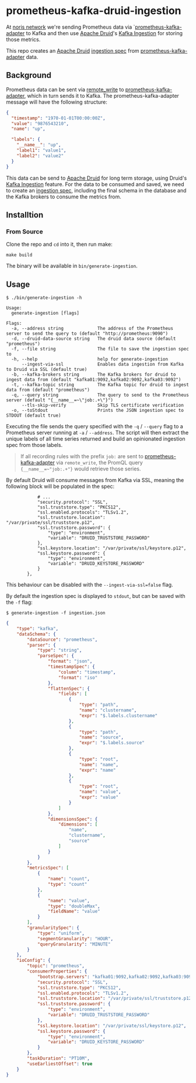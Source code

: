 # prometheus-kafka-druid-ingestion

At [noris network](https://noris.de) we're sending Prometheus data via `[prometheus-kafka-adapter][pka] to 
Kafka and then use [Apache Druid][druid]'s [Kafka Ingestion][kafka_ingestion]
for storing those metrics.

This repo creates an [Apache Druid][druid] [ingestion spec][ingestion_spec] from [prometheus-kafka-adapter][pka] data.

## Background

Prometheus data can be sent via [remote_write](https://prometheus.io/docs/prometheus/latest/configuration/configuration/#remote_write) to 
[prometheus-kafka-adapter][pka], which in turn sends it to Kafka. The prometheus-kafka-adapter message will have the following structure:

```json
{
  "timestamp": "1970-01-01T00:00:00Z",
  "value": "9876543210",
  "name": "up",

  "labels": {
    "__name__": "up",
    "label1": "value1",
    "label2": "value2"
  }
}
```

This data can be send to [Apache Druid][druid] for long term storage, using Druid's [Kafka Ingestion][kafka_ingestion] feature. For the
data to be consumed and saved, we need to create an [ingestion spec][ingestion_spec], including the final schema in the database
and the Kafka brokers to consume the metrics from.

## Installtion

### From Source

Clone the repo and `cd` into it, then run make:

```shell
make build
```

The binary will be available in `bin/generate-ingestion`.

## Usage

```text
$ ./bin/generate-ingestion -h

Usage:
  generate-ingestion [flags]

Flags:
  -a, --address string             The address of the Prometheus server to send the query to (default "http://prometheus:9090")
  -d, --druid-data-source string   The druid data source (default "prometheus")
  -f, --file string                The file to save the ingestion spec to
  -h, --help                       help for generate-ingestion
      --ingest-via-ssl             Enables data ingestion from Kafka to Druid via SSL (default true)
  -b, --kafka-brokers string       The Kafka brokers for druid to ingest data from (default "kafka01:9092,kafka02:9092,kafka03:9092")
  -t, --kafka-topic string         The Kafka topic for druid to ingest data from (default "prometheus")
  -q, --query string               The query to send to the Prometheus server (default "{__name__=~\"job:.+\"}")
      --tls-skip-verify            Skip TLS certificate verification
  -o, --toStdout                   Prints the JSON ingestion spec to STDOUT (default true)
```

Executing the file sends the query specified with the `-q` / `--query` flag to a Prometheus server
running at `-a` / `--address`. The script will then extract the unique labels of all time series returned
and build an opinionated ingestion spec from those labels.

> If all recording rules with the prefix `job:` are sent to [prometheus-kafka-adapter][pka] via `remote_write`,
> the PromQL query `{__name__=~"job:.+"}` would retrieve those series.

By default Druid will consume messages from Kafka via SSL, meaning the following block will
be populated in the spec:

```text
            # ...
            "security.protocol": "SSL",
            "ssl.truststore.type": "PKCS12",
            "ssl.enabled.protocols": "TLSv1.2",
            "ssl.truststore.location": "/var/private/ssl/truststore.p12",
            "ssl.truststore.password": {
                "type": "environment",
                "variable": "DRUID_TRUSTSTORE_PASSWORD"
            },
            "ssl.keystore.location": "/var/private/ssl/keystore.p12",
            "ssl.keystore.password": {
                "type": "environment",
                "variable": "DRUID_KEYSTORE_PASSWORD"
            }
        },
```

This behaviour can be disabled with the `--ingest-via-ssl=false` flag.

By default the ingestion spec is displayed to `stdout`, but can be saved with the `-f` flag:

```text
$ generate-ingestion -f ingestion.json
```
```json
{
    "type": "kafka",
    "dataSchema": {
        "dataSource": "prometheus",
        "parser": {
            "type": "string",
            "parseSpec": {
                "format": "json",
                "timestampSpec": {
                    "column": "timestamp",
                    "format": "iso"
                },
                "flattenSpec": {
                    "fields": [
                        {
                            "type": "path",
                            "name": "clustername",
                            "expr": "$.labels.clustername"
                        },
                        {
                            "type": "path",
                            "name": "source",
                            "expr": "$.labels.source"
                        },
                        {
                            "type": "root",
                            "name": "name",
                            "expr": "name"
                        },
                        {
                            "type": "root",
                            "name": "value",
                            "expr": "value"
                        }
                    ]
                },
                "dimensionsSpec": {
                    "dimensions": [
                        "name",
                        "clustername",
                        "source"
                    ]
                }
            }
        },
        "metricsSpec": [
            {
                "name": "count",
                "type": "count"
            },
            {
                "name": "value",
                "type": "doubleMax",
                "fieldName": "value"
            }
        ],
        "granularitySpec": {
            "type": "uniform",
            "segmentGranularity": "HOUR",
            "queryGranularity": "MINUTE"
        }
    },
    "ioConfig": {
        "topic": "prometheus",
        "consumerProperties": {
            "bootstrap.servers": "kafka01:9092,kafka02:9092,kafka03:9092",
            "security.protocol": "SSL",
            "ssl.truststore.type": "PKCS12",
            "ssl.enabled.protocols": "TLSv1.2",
            "ssl.truststore.location": "/var/private/ssl/truststore.p12",
            "ssl.truststore.password": {
                "type": "environment",
                "variable": "DRUID_TRUSTSTORE_PASSWORD"
            },
            "ssl.keystore.location": "/var/private/ssl/keystore.p12",
            "ssl.keystore.password": {
                "type": "environment",
                "variable": "DRUID_KEYSTORE_PASSWORD"
            }
        },
        "taskDuration": "PT10M",
        "useEarliestOffset": true
    }
}
```

[pka]: https://github.com/Telefonica/prometheus-kafka-adapter
[druid]: https://druid.apache.org
[ingestion_spec]: https://druid.apache.org/docs/latest/ingestion/index.html
[kafka_ingestion]: https://druid.apache.org/docs/latest/development/extensions-core/kafka-ingestion.html